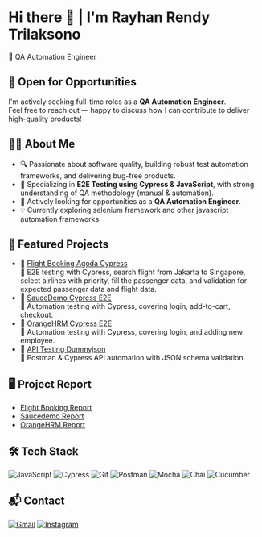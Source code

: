 # Hi there 👋 | I'm Rayhan Rendy Trilaksono
🎯 QA Automation Engineer

## 💼 Open for Opportunities
I'm actively seeking full-time roles as a **QA Automation Engineer**.  
Feel free to reach out — happy to discuss how I can contribute to deliver high-quality products!

## 👨‍💻 About Me
- 🔍 Passionate about software quality, building robust test automation frameworks, and delivering bug-free products.
- 🧪 Specializing in **E2E Testing using Cypress & JavaScript**, with strong understanding of QA methodology (manual & automation).
- 🚀 Actively looking for opportunities as a **QA Automation Engineer**.
- 💡 Currently exploring selenium framework and other javascript automation frameworks

## 🚀 Featured Projects
- 🔗 [Flight Booking Agoda Cypress](https://github.com/rayhanrndy/flight-booking-agoda)  
  🚀 E2E testing with Cypress, search flight from Jakarta to Singapore, select airlines with priority, fill the passenger data, and validation for expected passenger data and flight data.
- 🔗 [SauceDemo Cypress E2E](https://github.com/rayhanrndy/features-testing-saucedemo)  
  🚀 Automation testing with Cypress, covering login, add-to-cart, checkout.
- 🔗 [OrangeHRM Cypress E2E](https://github.com/rayhanrndy/orangehrm-automation)  
  🚀 Automation testing with Cypress, covering login, and adding new employee.
- 🔗 [API Testing Dummyjson](https://github.com/rayhanrndy/api-testing-dummyjson)  
  🧪 Postman & Cypress API automation with JSON schema validation.

## 🖥️ Project Report
- [Flight Booking Report](https://github.com/rayhanrndy/flight-booking-agoda/blob/main/cypress/html-report/cypress/reports/mochawesome.html)
- [Saucedemo Report](https://github.com/rayhanrndy/features-testing-saucedemo/blob/main/cypress/reports/html-report/cypress/reports/merge/report.html)
- [OrangeHRM Report](https://github.com/rayhanrndy/orangehrm-automation/blob/main/cypress/reports/html-report/cypress/reports/merge/report.html)

## 🛠 Tech Stack
![JavaScript](https://img.shields.io/badge/JavaScript-F7DF1E?style=flat&logo=javascript&logoColor=black)
![Cypress](https://img.shields.io/badge/Cypress-17202C?style=flat&logo=cypress&logoColor=white)
![Git](https://img.shields.io/badge/Git-F05032?style=flat&logo=git&logoColor=white)
![Postman](https://img.shields.io/badge/Postman-FF6C37?style=flat&logo=postman&logoColor=white)
![Mocha](https://img.shields.io/badge/Mocha-967969?style=flat&logo=mocha&logoColor=white)
![Chai](https://img.shields.io/badge/Chai-FFFFFF?style=flat&logo=chai&logoColor=a40802)
![Cucumber](https://img.shields.io/badge/Cucumber-85A16A?style=flat&logo=cucumber&logoColor=white)

## 📬 Contact
[![Gmail](https://img.shields.io/badge/Gmail-D14836?style=flat&logo=gmail&logoColor=white)](mailto:rayhanrendy17@gmail.com)
[![Instagram](https://img.shields.io/badge/Instagram-E4405F?style=flat&logo=instagram&logoColor=white)](https://instagram.com/rayhanrndy)
